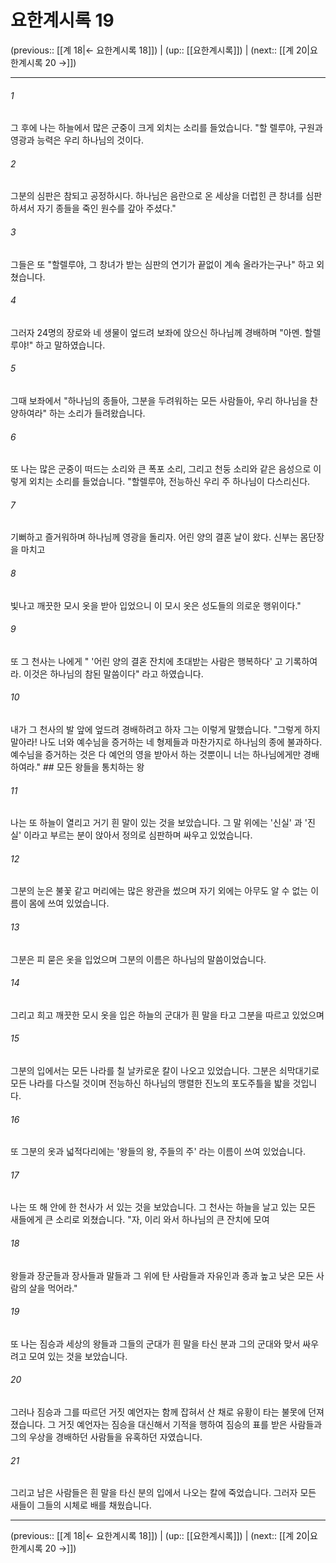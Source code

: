 # 요한계시록 19

(previous:: [[계 18|← 요한계시록 18]]) | (up:: [[요한계시록]]) | (next:: [[계 20|요한계시록 20 →]])

***




###### 1 

그 후에 나는 하늘에서 많은 군중이 크게 외치는 소리를 들었습니다. "할 렐루야, 구원과 영광과 능력은 우리 하나님의 것이다. 



###### 2 

그분의 심판은 참되고 공정하시다. 하나님은 음란으로 온 세상을 더럽힌 큰 창녀를 심판하셔서 자기 종들을 죽인 원수를 갚아 주셨다." 



###### 3 

그들은 또 "할렐루야, 그 창녀가 받는 심판의 연기가 끝없이 계속 올라가는구나" 하고 외쳤습니다. 



###### 4 

그러자 24명의 장로와 네 생물이 엎드려 보좌에 앉으신 하나님께 경배하며 "아멘. 할렐루야!" 하고 말하였습니다. 



###### 5 

그때 보좌에서 "하나님의 종들아, 그분을 두려워하는 모든 사람들아, 우리 하나님을 찬양하여라" 하는 소리가 들려왔습니다. 



###### 6 

또 나는 많은 군중이 떠드는 소리와 큰 폭포 소리, 그리고 천둥 소리와 같은 음성으로 이렇게 외치는 소리를 들었습니다. "할렐루야, 전능하신 우리 주 하나님이 다스리신다. 



###### 7 

기뻐하고 즐거워하며 하나님께 영광을 돌리자. 어린 양의 결혼 날이 왔다. 신부는 몸단장을 마치고 



###### 8 

빛나고 깨끗한 모시 옷을 받아 입었으니 이 모시 옷은 성도들의 의로운 행위이다." 



###### 9 

또 그 천사는 나에게 " '어린 양의 결혼 잔치에 초대받는 사람은 행복하다' 고 기록하여라. 이것은 하나님의 참된 말씀이다" 라고 하였습니다. 



###### 10 

내가 그 천사의 발 앞에 엎드려 경배하려고 하자 그는 이렇게 말했습니다. "그렇게 하지 말아라! 나도 너와 예수님을 증거하는 네 형제들과 마찬가지로 하나님의 종에 불과하다. 예수님을 증거하는 것은 다 예언의 영을 받아서 하는 것뿐이니 너는 하나님에게만 경배하여라." ## 모든 왕들을 통치하는 왕 



###### 11 

나는 또 하늘이 열리고 거기 흰 말이 있는 것을 보았습니다. 그 말 위에는 '신실' 과 '진실' 이라고 부르는 분이 앉아서 정의로 심판하며 싸우고 있었습니다. 



###### 12 

그분의 눈은 불꽃 같고 머리에는 많은 왕관을 썼으며 자기 외에는 아무도 알 수 없는 이름이 몸에 쓰여 있었습니다. 



###### 13 

그분은 피 묻은 옷을 입었으며 그분의 이름은 하나님의 말씀이었습니다. 



###### 14 

그리고 희고 깨끗한 모시 옷을 입은 하늘의 군대가 흰 말을 타고 그분을 따르고 있었으며 



###### 15 

그분의 입에서는 모든 나라를 칠 날카로운 칼이 나오고 있었습니다. 그분은 쇠막대기로 모든 나라를 다스릴 것이며 전능하신 하나님의 맹렬한 진노의 포도주틀을 밟을 것입니다. 



###### 16 

또 그분의 옷과 넓적다리에는 '왕들의 왕, 주들의 주' 라는 이름이 쓰여 있었습니다. 



###### 17 

나는 또 해 안에 한 천사가 서 있는 것을 보았습니다. 그 천사는 하늘을 날고 있는 모든 새들에게 큰 소리로 외쳤습니다. "자, 이리 와서 하나님의 큰 잔치에 모여 



###### 18 

왕들과 장군들과 장사들과 말들과 그 위에 탄 사람들과 자유인과 종과 높고 낮은 모든 사람의 살을 먹어라." 



###### 19 

또 나는 짐승과 세상의 왕들과 그들의 군대가 흰 말을 타신 분과 그의 군대와 맞서 싸우려고 모여 있는 것을 보았습니다. 



###### 20 

그러나 짐승과 그를 따르던 거짓 예언자는 함께 잡혀서 산 채로 유황이 타는 불못에 던져졌습니다. 그 거짓 예언자는 짐승을 대신해서 기적을 행하여 짐승의 표를 받은 사람들과 그의 우상을 경배하던 사람들을 유혹하던 자였습니다. 



###### 21 

그리고 남은 사람들은 흰 말을 타신 분의 입에서 나오는 칼에 죽었습니다. 그러자 모든 새들이 그들의 시체로 배를 채웠습니다.

***

(previous:: [[계 18|← 요한계시록 18]]) | (up:: [[요한계시록]]) | (next:: [[계 20|요한계시록 20 →]])
